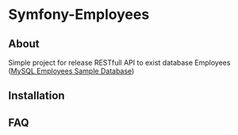 # Symfony-Employees

## About
Simple project for release RESTfull API to exist database Employees ([MySQL Employees Sample Database](https://github.com/datacharmer/test_db))

## Installation

## FAQ 